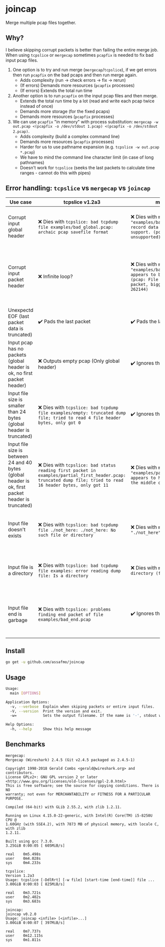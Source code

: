 # joincap

Merge multiple pcap files together.

## Why?

I believe skipping corrupt packets is better than failing the entire merge job.  
When using `tcpslice` or `mergecap` sometimes `pcapfix` is needed to fix bad input pcap files.

1.  One option is to try and run merge (`mergecap`/`tcpslice`), if we get errors then run `pcapfix` on the bad pcaps and then run merge again.
    - Adds complexity (run -> check errors -> fix -> rerun)
    - (If errors) Demands more resources (`pcapfix` processes)
    - (If errors) Extends the total run time
2.  Another option is to run `pcapfix` on the input pcap files and then merge.
    - Extends the total run time by a lot (read and write each pcap twice instead of once)
    - Demands more storage (for the fixed pcaps)
    - Demands more resources (`pcapfix` processes)
3.  We can use `pcapfix` "in memory" with process substitution: `mergecap -w out.pcap <(pcapfix -o /dev/stdout 1.pcap) <(pcapfix -o /dev/stdout 2.pcap)`.
    - Adds complexity (build a complex command line)
    - Demands more resources (`pcapfix` processes)
    - Harder for us to use pathname expansion (e.g. `tcpslice -w out.pcap *.pcap`)
    - We have to mind the command line character limit (in case of long pathnames)
    - Doesn't work for `tcpslice` (seeks the last packets to calculate time ranges - cannot do this with pipes)

## Error handling: `tcpslice` vs `mergecap` vs `joincap`

| Use case                                                                                           | tcpslice v1.2a3                                                                                                                                                  | mergecap v2.4.5                                                                                                                                                              | joincap                                                                 | Example                                                                                                 |
| -------------------------------------------------------------------------------------------------- | ---------------------------------------------------------------------------------------------------------------------------------------------------------------- | ---------------------------------------------------------------------------------------------------------------------------------------------------------------------------- | ----------------------------------------------------------------------- | ------------------------------------------------------------------------------------------------------- |
| Corrupt input global header                                                                        | :x: Dies with `tcpslice: bad tcpdump file examples/bad_global.pcap: archaic pcap savefile format`                                                                | :x: Dies with `mergecap: The file "examples/bad_global.pcap" contains record data that mergecap doesn't support. (pcap: major version 0 unsupported)`                        | :heavy_check_mark: Ignores the corrupt input pcap                       | Merge `examples/bad_global.pcap`                                                                        |
| Corrupt input packet header                                                                        | :x: Infinite loop?                                                                                                                                               | :x: Dies with `mergecap: The file "examples/bad_first_header.pcap" appears to be damaged or corrupt. (pcap: File has 2368110654-byte packet, bigger than maximum of 262144)` | :heavy_check_mark: Ignores the packet and tries to find the next header | Merge `examples/bad_first_header.pcap`                                                                  |
| Unexpectd EOF (last packet data is truncated)                                                      | :heavy_check_mark: Pads the last packet                                                                                                                          | :heavy_check_mark: Pads the last packet                                                                                                                                      | :heavy_check_mark: Pads the last packet                                 | Merge `examples/unexpected_eof_on_first_packet.pcap` or `examples/unexpected_eof_on_second_packet.pcap` |
| Input pcap has no packets (global header is ok, no first packet header)                            | :x: Outputs empty pcap (Only global header)                                                                                                                      | :heavy_check_mark: Ignores the empty pcap                                                                                                                                    | :heavy_check_mark: Ignores the empty input pcap                         | Merge `examples/ok.pcap` with `examples/no_packets.pcap`                                                |
| Input file size is smaller than 24 bytes (global header is truncated)                              | :x: Dies with `tcpslice: bad tcpdump file examples/empty: truncated dump file; tried to read 4 file header bytes, only got 0`                                    | :heavy_check_mark: Ignores the corrupt pcap                                                                                                                                  | :heavy_check_mark: Ignores the corrupt input pcap                       | Merge `examples/ok.pcap` with `examples/empty` or `examples/partial_global_header.pcap`                 |
| Input file size is between 24 and 40 bytes (global header is ok, first packet header is truncated) | :x: Dies with `tcpslice: bad status reading first packet in examples/partial_first_header.pcap: truncated dump file; tried to read 16 header bytes, only got 11` | :x: Dies with `mergecap: The file "examples/partial_first_header.pcap" appears to have been cut short in the middle of a packet.`                                            | :heavy_check_mark: Ignores the corrupt input pcap                       | Merge `examples/ok.pcap` with `examples/empty` or `examples/partial_global_header.pcap`                 |
| Input file doesn't exists                                                                          | :x: Dies with `tcpslice: bad tcpdump file ./not_here: ./not_here: No such file or directory`                                                                     | :x: Dies with `mergecap: The file "./not_here" doesn't exist.`                                                                                                               | :heavy_check_mark: Ignores the non existing input file                  | Merge `examples/ok.pcap` with `./not_here`                                                              |
| Input file is a directory                                                                          | :x: Dies with `tcpslice: bad tcpdump file examples: error reading dump file: Is a directory`                                                                     | :x: Dies with `mergecap: "examples" is a directory (folder), not a file.`                                                                                                    | :heavy_check_mark: Ignores the non existing input file                  | Merge `examples/ok.pcap` with `examples/`                                                               |
| Input file end is garbage                                                                          | :x: Dies with `tcpslice: problems finding end packet of file examples/bad_end.pcap`                                                                              | :heavy_check_mark: Ignores the corrupt end of the pcap                                                                                                                       | :heavy_check_mark: Ignores the corrupt end of the pcap                  | Merge `examples/ok.pcap` with `examples/bad_end.pcap`                                                   |

## Install

```bash
go get -u github.com/assafmo/joincap
```

## Usage

```bash
Usage:
  main [OPTIONS]

Application Options:
  -v, --verbose  Explain when skiping packets or entire input files.
  -V, --version  Print the version and exit.
  -w=            Sets the output filename. If the name is '-', stdout will be used. (default: -)

Help Options:
  -h, --help     Show this help message
```

## Benchmarks

```
mergecap:
Mergecap (Wireshark) 2.4.5 (Git v2.4.5 packaged as 2.4.5-1)

Copyright 1998-2018 Gerald Combs <gerald@wireshark.org> and contributors.
License GPLv2+: GNU GPL version 2 or later <http://www.gnu.org/licenses/old-licenses/gpl-2.0.html>
This is free software; see the source for copying conditions. There is NO
warranty; not even for MERCHANTABILITY or FITNESS FOR A PARTICULAR PURPOSE.

Compiled (64-bit) with GLib 2.55.2, with zlib 1.2.11.

Running on Linux 4.15.0-22-generic, with Intel(R) Core(TM) i5-8250U CPU @
1.60GHz (with SSE4.2), with 7873 MB of physical memory, with locale C, with zlib
1.2.11.

Built using gcc 7.3.0.
3.25GiB 0:00:05 [ 605MiB/s]

real    0m5.498s
user    0m4.028s
sys     0m4.233s

tcpslice:
Version 1.2a3
Usage: tcpslice [-DdlRrt] [-w file] [start-time [end-time]] file ...
3.00GiB 0:00:03 [ 825MiB/s]

real    0m3.721s
user    0m2.402s
sys     0m3.683s

joincap:
joincap v0.2.0
Usage: joincap <infile> [<infile>...]
3.00GiB 0:00:07 [ 397MiB/s]

real    0m7.737s
user    0m12.115s
sys     0m1.811s
```
